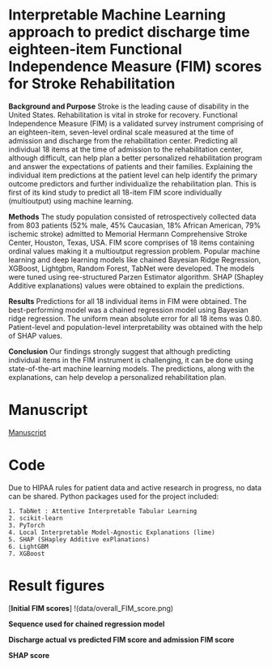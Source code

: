 # Interpretable Machine Learning approach to predict discharge time eighteen-item Functional Independence Measure (FIM) scores for Stroke Rehabilitation

**Background and Purpose**
Stroke is the leading cause of disability in the United States. Rehabilitation is vital in stroke for recovery. Functional Independence Measure (FIM) is a validated survey instrument comprising of an eighteen-item, seven-level ordinal scale measured at the time of admission and discharge from the rehabilitation center. Predicting all individual 18 items at the time of admission to the rehabilitation center, although difficult, can help plan a better personalized rehabilitation program and answer the expectations of patients and their families. Explaining the individual item predictions at the patient level can help identify the primary outcome predictors and further individualize the rehabilitation plan. This is first of its kind study to predict all 18-item FIM score individually (multioutput) using machine learning.

**Methods**
The study population consisted of retrospectively collected data from 803 patients (52% male, 45% Caucasian, 18% African American, 79% ischemic stroke) admitted to Memorial Hermann Comprehensive Stroke Center, Houston, Texas, USA. FIM score comprises of 18 items containing ordinal values making it a multioutput regression problem. Popular machine learning and deep learning models like chained Bayesian Ridge Regression, XGBoost, Lightgbm, Random Forest, TabNet were developed. The models were tuned using ree-structured Parzen Estimator algorithm.  SHAP (Shapley Additive explanations) values were obtained to explain the predictions.

**Results**
Predictions for all 18 individual items in FIM were obtained. The best-performing model was a chained regression model using Bayesian ridge regression. The uniform mean absolute error for all 18 items was 0.80. Patient-level and population-level interpretability was obtained with the help of SHAP values.

**Conclusion**
Our findings strongly suggest that although predicting individual items in the FIM instrument is challenging, it can be done  using state-of-the-art machine learning models. The predictions, along with the explanations, can help develop a personalized rehabilitation plan.  

# Manuscript
[Manuscript](data/FIM_score_prediction_Khush_Patel.pdf)


# Code
Due to HIPAA rules for patient data and active research in progress, no data can be shared. Python packages used for the project included:
```
1. TabNet : Attentive Interpretable Tabular Learning
2. scikit-learn
3. PyTorch
4. Local Interpretable Model-Agnostic Explanations (lime)
5. SHAP (SHapley Additive exPlanations)
6. LightGBM
7. XGBoost
```

# Result figures

[**Initial FIM scores**]
!(data/overall_FIM_score.png)


**Sequence used for chained regression model**



**Discharge actual vs predicted FIM score and admission FIM score**



**SHAP score**





